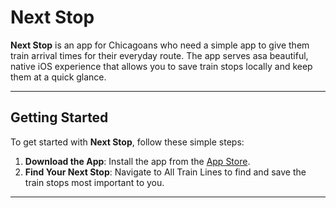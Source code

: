 # Next Stop
**Next Stop** is an app for Chicagoans who need a simple app to give them train arrival times for their everyday route. The app serves asa beautiful, native iOS experience that allows you to save train stops locally and keep them at a quick glance.

---

## Getting Started

To get started with **Next Stop**, follow these simple steps:

1. **Download the App**: Install the app from the [App Store](#). 
2. **Find Your Next Stop**: Navigate to All Train Lines to find and save the train stops most important to you.

---
